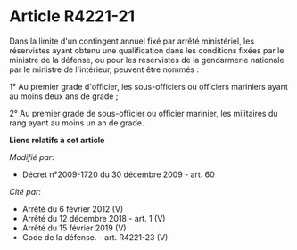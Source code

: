 # Article R4221-21

Dans la limite d'un contingent annuel fixé par arrêté ministériel, les réservistes ayant obtenu une qualification dans les
conditions fixées par le ministre de la défense, ou pour les réservistes de la gendarmerie nationale par le ministre de
l'intérieur, peuvent être nommés :

1° Au premier grade d'officier, les sous-officiers ou officiers mariniers ayant au moins deux ans de grade ;

2° Au premier grade de sous-officier ou officier marinier, les militaires du rang ayant au moins un an de grade.

**Liens relatifs à cet article**

_Modifié par_:

  - Décret n°2009-1720 du 30 décembre 2009 - art. 60

_Cité par_:

  - Arrêté du 6 février 2012 (V)
  - Arrêté du 12 décembre 2018 - art. 1 (V)
  - Arrêté du 15 février 2019 (V)
  - Code de la défense. - art. R4221-23 (V)
